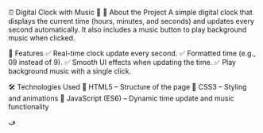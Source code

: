 ⏰ Digital Clock with Music 🎵
📜 About the Project
A simple digital clock that displays the current time (hours, minutes, and seconds) and updates every second automatically.
It also includes a music button to play background music when clicked.

🚀 Features
✅ Real-time clock update every second.
✅ Formatted time (e.g., 09 instead of 9).
✅ Smooth UI effects when updating the time.
✅ Play background music with a single click.

🛠️ Technologies Used
🔹 HTML5 – Structure of the page
🔹 CSS3 – Styling and animations
🔹 JavaScript (ES6) – Dynamic time update and music functionality


ف
